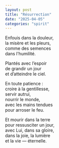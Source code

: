 ```yaml
---
layout: post
title: "Résurrection"
date: "2025-04-05"
categories: "spirit"
---
```


Enfouis dans la douleur,  
la misère et les pleurs,  
comme des semences  
dans l'humilité.  

Plantés avec l’espoir  
de grandir un jour  
et d’atteindre le ciel.  

En toute patience :  
croire à la gentillesse,  
servir autrui,  
nourrir le monde,  
avec les mains tendues  
pour arroser le feu.  

Et mourir dans la terre  
pour ressusciter un jour,  
avec Lui, dans sa gloire,  
dans la joie, la lumière  
et la vie — éternelle.  
